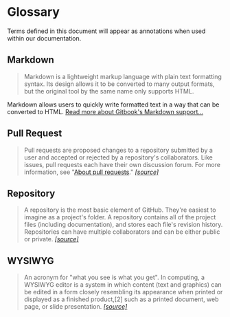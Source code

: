 # Glossary

Terms defined in this document will appear as annotations when used within our documentation. 

## Markdown

> Markdown is a lightweight markup language with plain text formatting syntax. Its design allows it to be converted to many output formats, but the original tool by the same name only supports HTML.

Markdown allows users to quickly write formatted text in a way that can be converted to HTML. [Read more about Gitbook's Markdown support...](https://toolchain.gitbook.com/syntax/markdown.html)

## Pull Request

> Pull requests are proposed changes to a repository submitted by a user and accepted or rejected by a repository's collaborators. Like issues, pull requests each have their own discussion forum. For more information, see "[About pull requests](https://help.github.com/articles/about-pull-requests)." [_\[source\]_](https://help.github.com/articles/github-glossary/#pull-request)

## Repository

> A repository is the most basic element of GitHub. They're easiest to imagine as a project's folder. A repository contains all of the project files \(including documentation\), and stores each file's revision history. Repositories can have multiple collaborators and can be either public or private. [_\[source\]_](https://help.github.com/articles/github-glossary/#repository)

## WYSIWYG

> An acronym for "what you see is what you get". In computing, a WYSIWYG editor is a system in which content \(text and graphics\) can be edited in a form closely resembling its appearance when printed or displayed as a finished product,\[2\] such as a printed document, web page, or slide presentation. [_\[source\]_](https://en.wikipedia.org/wiki/WYSIWYG)



